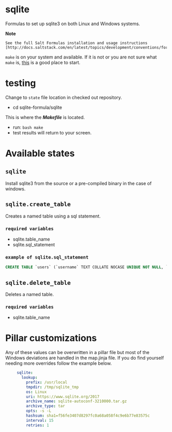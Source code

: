 # sqlite

Formulas to set up sqlite3 on both Linux and Windows systems.

**Note**

    See the full Salt Formulas installation and usage instructions
    [http://docs.saltstack.com/en/latest/topics/development/conventions/formulas.html].

`make` is on your system and available. If it is not or you are not sure what
`make` is, [this](https://www.gnu.org/software/make/) is a good place to start.

# testing

Change to `state` file location in checked out repository.

- cd sqlite-formula/sqlite

This is where the ***Makefile*** is located.

- run: `bash make`
- test results will return to your screen.

# Available states

## `sqlite`

Install sqlite3 from the source or a pre-compiled binary in the case of windows.

## `sqlite.create_table`

Creates a named table using a sql statement.

### `required variables`

* sqlite.table_name
* sqlite.sql_statement

### `example of sqlite.sql_statement`
```sql
CREATE TABLE `users` (`username` TEXT COLLATE NOCASE UNIQUE NOT NULL, `password` BLOB NOT NULL, `salt` BLOB NOT NULL, `last_login` INT)
```

## `sqlite.delete_table`

Deletes a named table.

### `required variables`

* sqlite.table_name

# Pillar customizations

Any of these values can be overwritten in a pillar file but most of the Windows
deviations are handled in the map.jinja file. If you do find yourself needing
more overrides follow the example below.

```yaml
     sqlite:
       lookup:
         prefix: /usr/local
         tmpdir: /tmp/sqlite_tmp
         os: Linux
         uri: https://www.sqlite.org/2017
         archive_name: sqlite-autoconf-3210000.tar.gz
         archive_type: tar
         opts: -s -L
         hashsum: sha1=f56fe3407d8297fc0a68a058f4c9e6b77e83575c
         interval: 15
         retries: 1
```
